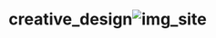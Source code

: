 # creative_design![img_site](https://user-images.githubusercontent.com/29494723/236357163-3473ef6b-79ac-4ea2-a5b6-7b79a0c8a8d8.JPG)
